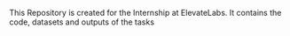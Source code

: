 This Repository is created for the Internship at ElevateLabs. It contains the code, datasets and outputs of the tasks
